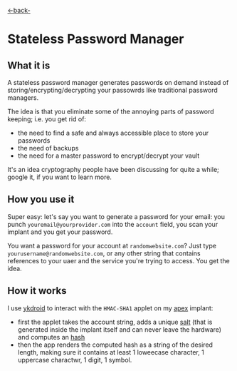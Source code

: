 [<-back-](reasme.md)
# Stateless Password Manager

## What it is
A stateless password manager generates passwords on demand instead of storing/encrypting/decrypting your passowrds like traditional password managers.

The idea is that you eliminate some of the annoying parts of password keeping; i.e. you get rid of:
* the need to find a safe and always accessible place to store your passwords
* the need of backups
* the need for a master password to encrypt/decrypt your vault

It's an idea cryptography people have been discussing for quite a while; google it, if you want to learn more.

## How you use it
Super easy: let's say you want to generate a password for your email: you punch `youremail@yourprovider.com` into the `account` field, you scan your implant and you get your password.

You want a password for your account at `randomwebsite.com`? Just type `yourusername@randomwebsite.com`, or any other string that contains references to your uaer and the service you're trying to access. You get the idea.

## How it works
I use [ykdroid](https://github.com/pp3345/ykDroid) to interact with the `HMAC-SHA1` applet on my [apex](https://vivokey.com/apex/) implant: 
* first the applet takes the account string, adds a unique [salt](https://en.m.wikipedia.org/wiki/Salt_(cryptography)) (that is generated inside the implant itself and can never leave the hardware) and computes an [hash](https://en.m.wikipedia.org/wiki/HMAC)
* then the app renders the computed hash as a string of the desired length, making sure it contains at least 1 loweecase character, 1 uppercase charactwr, 1 digit, 1 symbol.
